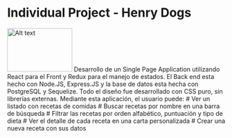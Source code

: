 # Individual Project - Henry Dogs

<img src="https://seeklogo.com/images/B/black-dog-circle-logo-7032FEC424-seeklogo.com.png" alt="Alt text"  height="100" width="150" title="Optional title">
Desarrollo de un Single Page Application utilizando React para el Front y Redux para el manejo de estados. El Back end esta hecho con Node.JS, Express.JS y la base de datos esta hecha con PostgreSQL y Sequelize. Todo el diseño fue desarrollado con CSS puro, sin librerías externas. Mediante esta aplicación, el usuario puede:
# Ver un listado con recetas de comidas
# Buscar recetas por nombre en una barra de búsqueda
# Filtrar las recetas por orden alfabético, puntuación y tipo de dieta
# Ver el detalle de cada receta en una carta personalizada
# Crear una nueva receta con sus datos


